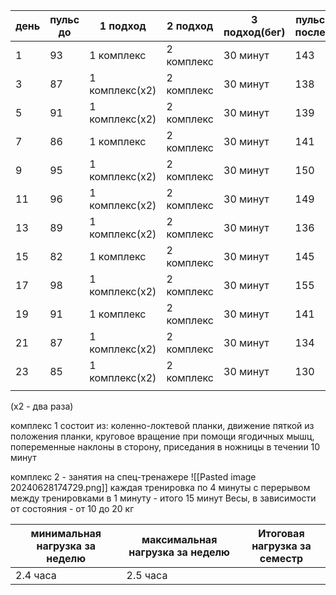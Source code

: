 
| день | пульс до | 1 подход       | 2 подход   | 3 подход(бег) | пульс после |
| ---- | -------- | -------------- | ---------- | ------------- | ----------- |
| 1    | 93       | 1 комплекс     | 2 комплекс | 30 минут      | 143         |
| 3    | 87       | 1 комплекс(x2) | 2 комплекс | 30 минут      | 138         |
| 5    | 91       | 1 комплекс(x2) | 2 комплекс | 30 минут      | 139         |
| 7    | 86       | 1 комплекс     | 2 комплекс | 30 минут      | 141         |
| 9    | 95       | 1 комплекс(x2) | 2 комплекс | 30 минут      | 150         |
| 11   | 96       | 1 комплекс(x2) | 2 комплекс | 30 минут      | 149         |
| 13   | 89       | 1 комплекс(x2) | 2 комплекс | 30 минут      | 136         |
| 15   | 82       | 1 комплекс     | 2 комплекс | 30 минут      | 145         |
| 17   | 98       | 1 комплекс(x2) | 2 комплекс | 30 минут      | 155         |
| 19   | 91       | 1 комплекс     | 2 комплекс | 30 минут      | 141         |
| 21   | 87       | 1 комплекс(x2) | 2 комплекс | 30 минут      | 134         |
| 23   | 85       | 1 комплекс(x2) | 2 комплекс | 30 минут      | 130         |
|      |          |                |            |               |             |
(x2 - два раза)

комплекс 1 состоит из:
 коленно-локтевой планки,
 движение пяткой из положения планки,
 круговое вращение при помощи ягодичных мышц,
попеременные наклоны в сторону, 
приседания в ножницы
в течении 10 минут

комплекс 2 - занятия на спец-тренажере
![[Pasted image 20240628174729.png]]
каждая тренировка по 4 минуты с перерывом между тренировками в 1 минуту - итого 15 минут
Весы, в зависимости от состояния - от 10 до 20 кг

| минимальная нагрузка за неделю | максимальная нагрузка за неделю | Итоговая нагрузка за семестр |
| ------------------------------ | ------------------------------- | ---------------------------- |
| 2.4 часа                       | 2.5 часа                        |                              |

